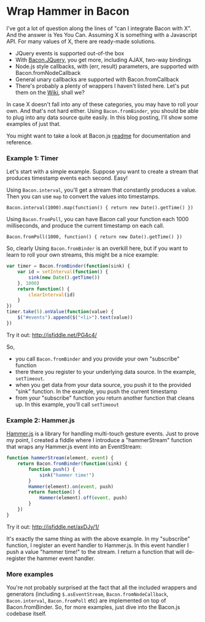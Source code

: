 Wrap Hammer in Bacon
====================

I've got a lot of question along the lines of "can I integrate Bacon with X". And the answer is Yes You Can. Assuming X is something with a Javascript API. For many values of X, there are ready-made solutions.

- JQuery events is supported out-of-the box 
- With [Bacon.JQuery](https://github.com/baconjs/bacon.jquery), you get more, including AJAX, two-way bindings
- Node.js style callbacks, with (err, result) parameters, are supported with Bacon.fromNodeCallback
- General unary callbacks are supported with Bacon.fromCallback
- There's probably a plenty of wrappers I haven't listed here. Let's put them on the [Wiki](https://github.com/baconjs/bacon.js/wiki/Related-projects), shall we?

In case X doesn't fall into any of these categories, you may have to roll your own. And that's not hard either. Using `Bacon.fromBinder`, you should be able to plug into any data source quite easily. In this blog posting, I'll show some examples of just that.

You might want to take a look at Bacon.js [readme](https://github.com/baconjs/bacon.js?utm_source=javascriptweekly&utm_medium=email) for documentation and reference.

### Example 1: Timer

Let's start with a simple example. Suppose you want to create a stream that produces timestamp events each second. Easy!

Using `Bacon.interval`, you'll get a stream that constantly produces a value. Then you can use `map` to convert the values into timestamps.

    Bacon.interval(1000).map(function() { return new Date().getTime() })

Using `Bacon.fromPoll`, you can have Bacon call your function each 1000 milliseconds, and produce the current timestamp on each call.

    Bacon.fromPoll(1000, function() { return new Date().getTime() })

So, clearly Using `Bacon.fromBinder` is an overkill here, but if you want to learn to roll your own streams, this might be a nice example:

```javascript
var timer = Bacon.fromBinder(function(sink) {
    var id = setInterval(function() {
        sink(new Date().getTime())
    }, 1000)
    return function() {
        clearInterval(id)
    }
})
timer.take(5).onValue(function(value) {
    $("#events").append($("<li>").text(value))
})
```

Try it out: http://jsfiddle.net/PG4c4/

So,

- you call `Bacon.fromBinder` and you provide your own "subscribe" function
- there there you register to your underlying data source. In the example, `setTimeout`. 
- when you get data from your data source, you push it to the provided "sink" function. In the example, you push the current timestamp
- from your "subscribe" function you return another function that cleans up. In this example, you'll call `setTimeout`

### Example 2: Hammer.js

[Hammer.js](http://eightmedia.github.io/hammer.js/) is a library for handling multi-touch gesture events. Just to prove my point, I created a fiddle where I introduce a "hammerStream" function that wraps any Hammer.js event into an EventStream:

```javascript
function hammerStream(element, event) {
    return Bacon.fromBinder(function(sink) {
        function push() {
            sink("hammer time!")
        }
        Hammer(element).on(event, push)
        return function() {
            Hammer(element).off(event, push)
        }
    })
}
```

Try it out: http://jsfiddle.net/axDJy/1/

It's exactly the same thing as with the above example. In my "subscribe" function, I register an event handler to Hammer.js. In this event handler I push a value "hammer time!" to the stream. I return a function that will de-register the hammer event handler.

### More examples

You're not probably surprised at the fact that all the included wrappers and generators (including `$.asEventStream`, `Bacon.fromNodeCallback`, `Bacon.interval`, `Bacon.fromPoll` etc) are implemented on top of Bacon.fromBinder. So, for more examples, just dive into the Bacon.js codebase itself.
